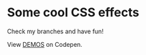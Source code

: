 # Some cool CSS effects

Check my branches and have fun!

View [DEMOS](https://codepen.io/filippoerbisti) on Codepen.
